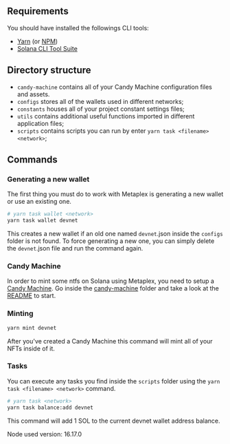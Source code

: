 ## Requirements
You should have installed the followings CLI tools:
  - [Yarn](https://yarnpkg.com/) (or [NPM](https://docs.npmjs.com/cli/))
  - [Solana CLI Tool Suite](https://docs.solana.com/cli/install-solana-cli-tools)


## Directory structure
- `candy-machine` contains all of your Candy Machine configuration files and assets.
- `configs` stores all of the wallets used in different networks;
- `constants` houses all of your project constant settings files;
- `utils` contains additional useful functions imported in different application files;
- `scripts` contains scripts you can run by enter `yarn task <filename> <network>`;

## Commands

### Generating a new wallet
The first thing you must do to work with Metaplex is generating a new wallet or use an existing one.
```sh
# yarn task wallet <network>
yarn task wallet devnet
```
This creates a new wallet if an old one named `devnet`.json inside the `configs` folder is not found. To force generating a new one, you can simply delete the `devnet`.json file and run the command again. 

### Candy Machine
In order to mint some ntfs on Solana using Metaplex, you need to setup a [Candy Machine](https://docs.metaplex.com/programs/candy-machine/overview). Go inside the [candy-machine](https://github.com/yomi-digital/solana-nft/tree/main/candy-machine) folder and take a look at the [README](https://github.com/yomi-digital/solana-nft/blob/main/candy-machine/README.md) to start.

### Minting
```sh
yarn mint devnet
```
After you've created a Candy Machine this command will mint all of your NFTs inside of it.

### Tasks
You can execute any tasks you find inside the `scripts` folder using the `yarn task <filename> <network>` command.
```sh
# yarn task <network>
yarn task balance:add devnet
```

This command will add 1 SOL to the current devnet wallet address balance.

Node used version: 16.17.0